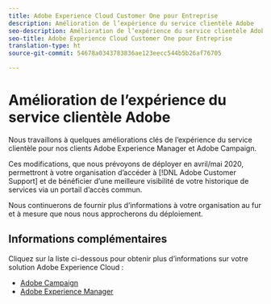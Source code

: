 ```yaml
---
title: Adobe Experience Cloud Customer One pour Entreprise
description: Amélioration de l’expérience du service clientèle Adobe
seo-description: Amélioration de l’expérience du service clientèle Adobe
seo-title: Adobe Experience Cloud Customer One pour Entreprise
translation-type: ht
source-git-commit: 54678a0343783836ae123eecc544b5b26af76705

---
```



# Amélioration de l’expérience du service clientèle Adobe

Nous travaillons à quelques améliorations clés de l’expérience du service clientèle pour nos clients Adobe Experience Manager et Adobe Campaign.

Ces modifications, que nous prévoyons de déployer en avril/mai 2020, permettront à votre organisation d’accéder à [!DNL Adobe Customer Support] et de bénéficier d’une meilleure visibilité de votre historique de services via un portail d’accès commun.

Nous continuerons de fournir plus d’informations à votre organisation au fur et à mesure que nous nous approcherons du déploiement.

## Informations complémentaires

Cliquez sur la liste ci-dessous pour obtenir plus d’informations sur votre solution Adobe Experience Cloud :

* [Adobe Campaign](campaign-list.md)
* [Adobe Experience Manager](aem-list.md)
